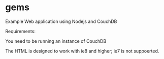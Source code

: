 gems
====

Example Web application using Nodejs and CouchDB

Requirements:

You need to be running an instance of CouchDB

The HTML is designed to work with ie8 and higher; ie7 is not suppoerted.

